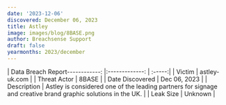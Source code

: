 ```yaml
---
date: '2023-12-06'
discovered: December 06, 2023
title: Astley
image: images/blog/8BASE.png
author: Breachsense Support
draft: false
yearmonths: 2023/december
---
```


| Data Breach Report------------:     |:-------------:    | :-----:|
| Victim      | astley-uk.com      | 
| Threat Actor      | 8BASE      | 
| Date Discovered      | Dec 06, 2023      | 
| Description      | Astley is considered one of the leading partners for signage and creative brand graphic solutions in the UK.      | 
| Leak Size      | Unknown      | 

